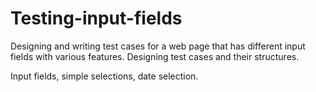 # Testing-input-fields
Designing and writing test cases for a web page that has different input fields with various features.
Designing test cases and their structures.

Input fields, simple selections, date selection. 
